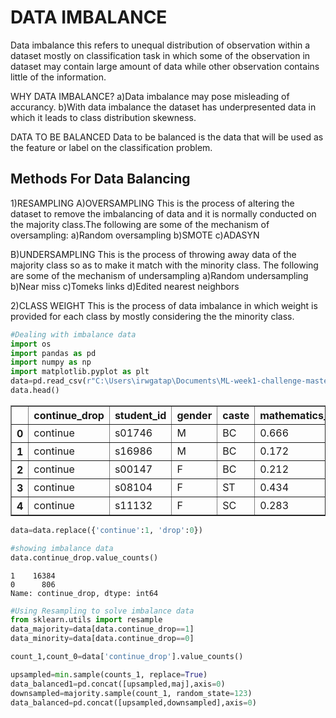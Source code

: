 
# DATA IMBALANCE

Data imbalance this refers to unequal distribution of observation within a dataset mostly on classification task in which some of the observation in dataset may contain large amount of data while other observation contains little of the information.

WHY DATA IMBALANCE?
a)Data imbalance may pose misleading of accurancy.
b)With data imbalance the dataset has underpresented data in which it leads to class distribution skewness. 

DATA TO BE BALANCED
Data to be balanced is the data that will be used as the feature or label on the classification problem.

## Methods For Data Balancing


1)RESAMPLING
A)OVERSAMPLING
This is the process of altering the dataset to remove the imbalancing of data and it is normally conducted on the majority class.The following are some of the mechanism of oversampling:
a)Random oversampling
b)SMOTE
c)ADASYN

B)UNDERSAMPLING
This is the process of throwing away data of the majority class so as to make it match with the minority class.
The following are some of the mechanism of undersampling
a)Random undersampling
b)Near miss
c)Tomeks links
d)Edited nearest neighbors

2)CLASS WEIGHT
This is the process of data imbalance in which weight is provided for each class by mostly considering the the minority class.



```python
#Dealing with imbalance data
import os
import pandas as pd
import numpy as np
import matplotlib.pyplot as plt
data=pd.read_csv(r"C:\Users\irwgatap\Documents\ML-week1-challenge-master\data\train_data_week_1_challenge.csv")
data.head()
```




<div>
<style scoped>
    .dataframe tbody tr th:only-of-type {
        vertical-align: middle;
    }

    .dataframe tbody tr th {
        vertical-align: top;
    }

    .dataframe thead th {
        text-align: right;
    }
</style>
<table border="1" class="dataframe">
  <thead>
    <tr style="text-align: right;">
      <th></th>
      <th>continue_drop</th>
      <th>student_id</th>
      <th>gender</th>
      <th>caste</th>
      <th>mathematics_marks</th>
      <th>english_marks</th>
      <th>science_marks</th>
      <th>science_teacher</th>
      <th>languages_teacher</th>
      <th>guardian</th>
      <th>internet</th>
      <th>school_id</th>
      <th>total_students</th>
      <th>total_toilets</th>
      <th>establishment_year</th>
    </tr>
  </thead>
  <tbody>
    <tr>
      <th>0</th>
      <td>continue</td>
      <td>s01746</td>
      <td>M</td>
      <td>BC</td>
      <td>0.666</td>
      <td>0.468</td>
      <td>0.666</td>
      <td>7</td>
      <td>6</td>
      <td>other</td>
      <td>True</td>
      <td>305</td>
      <td>354</td>
      <td>86.0</td>
      <td>1986.0</td>
    </tr>
    <tr>
      <th>1</th>
      <td>continue</td>
      <td>s16986</td>
      <td>M</td>
      <td>BC</td>
      <td>0.172</td>
      <td>0.420</td>
      <td>0.172</td>
      <td>8</td>
      <td>10</td>
      <td>mother</td>
      <td>False</td>
      <td>331</td>
      <td>516</td>
      <td>15.0</td>
      <td>1996.0</td>
    </tr>
    <tr>
      <th>2</th>
      <td>continue</td>
      <td>s00147</td>
      <td>F</td>
      <td>BC</td>
      <td>0.212</td>
      <td>0.601</td>
      <td>0.212</td>
      <td>1</td>
      <td>4</td>
      <td>mother</td>
      <td>False</td>
      <td>311</td>
      <td>209</td>
      <td>14.0</td>
      <td>1976.0</td>
    </tr>
    <tr>
      <th>3</th>
      <td>continue</td>
      <td>s08104</td>
      <td>F</td>
      <td>ST</td>
      <td>0.434</td>
      <td>0.611</td>
      <td>0.434</td>
      <td>2</td>
      <td>5</td>
      <td>father</td>
      <td>True</td>
      <td>364</td>
      <td>147</td>
      <td>28.0</td>
      <td>1911.0</td>
    </tr>
    <tr>
      <th>4</th>
      <td>continue</td>
      <td>s11132</td>
      <td>F</td>
      <td>SC</td>
      <td>0.283</td>
      <td>0.478</td>
      <td>0.283</td>
      <td>1</td>
      <td>10</td>
      <td>mother</td>
      <td>True</td>
      <td>394</td>
      <td>122</td>
      <td>15.0</td>
      <td>1889.0</td>
    </tr>
  </tbody>
</table>
</div>




```python
data=data.replace({'continue':1, 'drop':0})
```


```python
#showing imbalance data
data.continue_drop.value_counts()
```




    1    16384
    0      806
    Name: continue_drop, dtype: int64




```python
#Using Resampling to solve imbalance data
from sklearn.utils import resample
data_majority=data[data.continue_drop==1]
data_minority=data[data.continue_drop==0]

```


```python
count_1,count_0=data['continue_drop'].value_counts()
```


```python
upsampled=min.sample(counts_1, replace=True)
data_balanced1=pd.concat([upsampled,maj],axis=0)
downsampled=majority.sample(count_1, random_state=123)
data_balanced=pd.concat([upsampled,downsampled],axis=0)

```


```python

```

